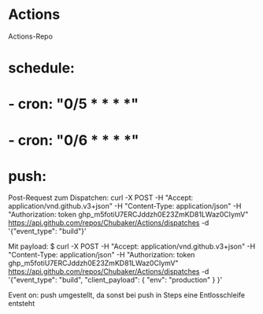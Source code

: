 # Actions
Actions-Repo

# schedule:
  #  - cron: "0/5 * * * *"
  #  - cron: "0/6 * * * *"
  # push:


Post-Request zum Dispatchen:
curl -X POST -H "Accept: application/vnd.github.v3+json" -H "Content-Type: application/json" -H "Authorization: token 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" https://api.github.com/repos/Chubaker/Actions/dispatches -d '{"event_type": "build"}'

Mit payload:
$ curl -X POST -H "Accept: application/vnd.github.v3+json" -H "Content-Type: application/json" -H "Authorization: token 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" https://api.github.com/repos/Chubaker/Actions/dispatches -d '{"event_type": "build", "client_payload": { "env": "production" } }'

Event on: push umgestellt, da sonst bei push in Steps eine Entlosschleife entsteht
